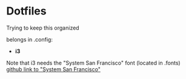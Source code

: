 # Dotfiles

Trying to keep this organized

belongs in .config:
- **i3**

Note that i3 needs the "System San Francisco" font (located in .fonts)
[github link to "System San Francisco"](https://github.com/supermarin/YosemiteSanFranciscoFont)
